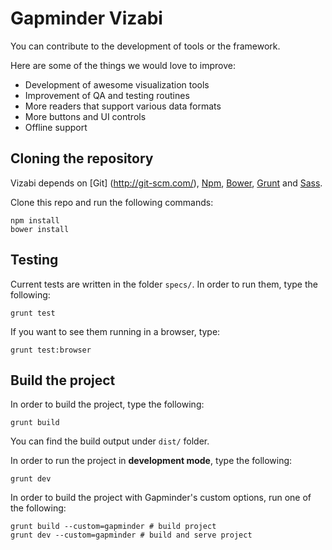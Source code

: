 # Gapminder Vizabi

You can contribute to the development of tools or the framework.

Here are some of the things we would love to improve:

- Development of awesome visualization tools
- Improvement of QA and testing routines
- More readers that support various data formats
- More buttons and UI controls
- Offline support

## Cloning the repository

Vizabi depends on [Git] (http://git-scm.com/), [Npm](https://github.com/npm/npm), [Bower](https://github.com/bower/bower), [Grunt](https://github.com/gruntjs/grunt) and [Sass](http://sass-lang.com/install).

Clone this repo and run the following commands:

```shell
npm install
bower install
```

## Testing

Current tests are written in the folder `specs/`. In order to run them, type the following:

```shell
grunt test
```

If you want to see them running in a browser, type:

```shell
grunt test:browser
```

## Build the project

In order to build the project, type the following:

```shell
grunt build
```

You can find the build output under ```dist/``` folder.

In order to run the project in **development mode**, type the following:

```shell
grunt dev
```

In order to build the project with Gapminder's custom options, run one of the following:

```shell
grunt build --custom=gapminder # build project
grunt dev --custom=gapminder # build and serve project
```
